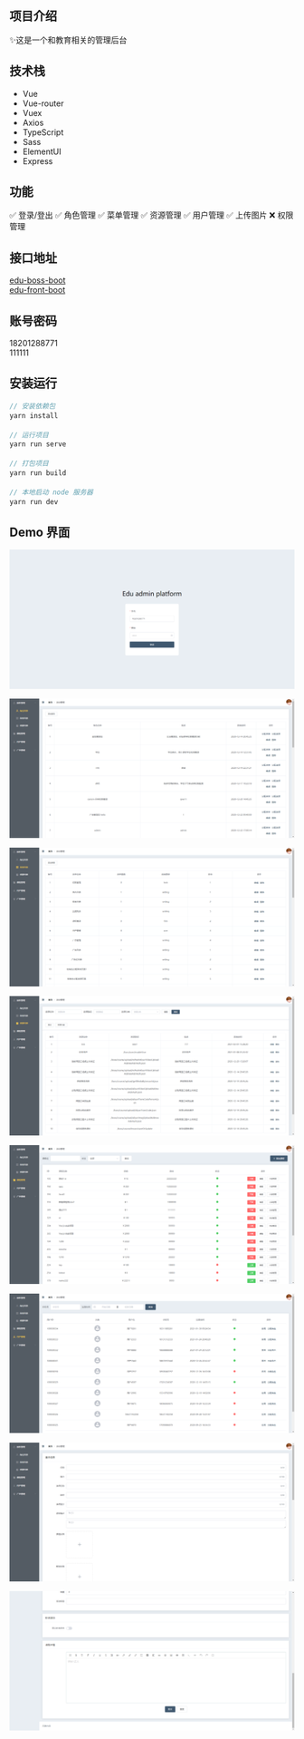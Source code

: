 ## 项目介绍
&#x2728;这是一个和教育相关的管理后台

## 技术栈
* Vue
* Vue-router
* Vuex
* Axios
* TypeScript
* Sass
* ElementUI
* Express

## 功能
&#x2705; 登录/登出
&#x2705; 角色管理
&#x2705; 菜单管理
&#x2705; 资源管理
&#x2705; 用户管理
&#x2705; 上传图片
&#x274C; 权限管理

## 接口地址
[edu-boss-boot](http://113.31.105.128/boss/doc.html#/home)  
[edu-front-boot](http://113.31.105.128/front/doc.html#/home)

## 账号密码
18201288771  
111111

## 安装运行
```js
// 安装依赖包
yarn install

// 运行项目
yarn run serve

// 打包项目
yarn run build

// 本地启动 node 服务器
yarn run dev
```

## Demo 界面
![登录](./demo/1.png)

![角色管理](./demo/2.png)

![菜单管理](./demo/3.png)

![资源管理](./demo/4.png)

![课程管理](./demo/5.png)

![用户管理](./demo/6.png)

![课程编辑](./demo/7.png)

![课程编辑](./demo/8.png)
